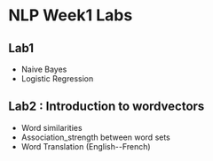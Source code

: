 # NLP Week1 Labs

## Lab1

* Naive Bayes
* Logistic Regression

## Lab2 : Introduction to wordvectors 

* Word similarities 
* Association_strength between word sets
* Word Translation (English--French)
